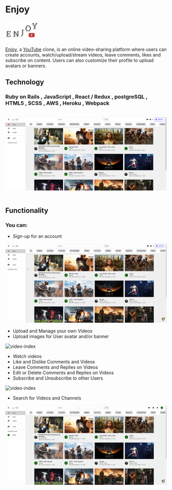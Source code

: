 # Enjoy

<img src="/app/assets/images/Group_2.png" alt="video-index" width="100">

[Enjoy](https://clipd.herokuapp.com), a [YouTube](https://youtube.com) clone, is an online video-sharing platform where users can create accounts, watch/upload/stream videos, leave comments, likes and subscribe on content. Users can also customize their profile to upload avatars or banners.

## Technology
### Ruby on Rails , JavaScript , React / Redux , postgreSQL , HTML5 , SCSS , AWS , Heroku , Webpack
<br/>
<div><img src="/app/assets/images/gh1.PNG" alt="video-index"></div>
<br/>

## Functionality
### You can:
* Sign-up for an account

<img src="/app/assets/images/sign-up.gif" alt="video-index">

* Upload and Manage your own Videos
* Upload images for User avatar and/or banner

<img src="/app/assets/images/upload.gif" alt="video-index">

* Watch videos
* Like and Dislike Comments and Videos
* Leave Comments and Replies on Videos
* Edit or Delete Comments and Replies on Videos
* Subscribe and Unsubscribe to other Users

<img src="/app/assets/images/amenities.gif" alt="video-index">

* Search for Videos and Channels

<img src="/app/assets/images/search.gif" alt="video-index">
